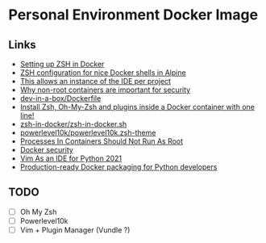 # Personal Environment Docker Image

## Links
* [Setting up ZSH in Docker](https://dev.to/arctic_hen7/setting-up-zsh-in-docker-263f)
* [ZSH configuration for nice Docker shells in Alpine](https://gist.github.com/arctic-hen7/bbfcc3021f7592d2013ee70470fee60b)
* [This allows an instance of the IDE per project](https://github.com/ls12styler/ide)
* [Why non-root containers are important for security](https://engineering.bitnami.com/articles/why-non-root-containers-are-important-for-security.html)
* [dev-in-a-box/Dockerfile](https://github.com/darxkies/dev-in-a-box/blob/master/Dockerfile)
* [Install Zsh, Oh-My-Zsh and plugins inside a Docker container with one line!](https://reposhub.com/linux/system-utilities/deluan-zsh-in-docker.html)
* [zsh-in-docker/zsh-in-docker.sh](https://github.com/deluan/zsh-in-docker/blob/master/zsh-in-docker.sh)
* [powerlevel10k/powerlevel10k.zsh-theme](https://github.com/romkatv/powerlevel10k/blob/master/powerlevel10k.zsh-theme)
* [Processes In Containers Should Not Run As Root](https://medium.com/@mccode/processes-in-containers-should-not-run-as-root-2feae3f0df3b)
* [Docker security](https://docs.docker.com/engine/security/)
* [Vim As an IDE for Python 2021](https://medium.com/nerd-for-tech/vim-as-an-ide-for-python-2021-f922da6d2cfe)
* [Production-ready Docker packaging for Python developers](https://pythonspeed.com/docker/)

## TODO

- [ ] Oh My Zsh
- [ ] Powerlevel10k
- [ ] Vim + Plugin Manager (Vundle ?)
